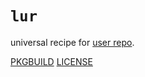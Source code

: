 # `lur`

universal recipe for [user repo](../themartiancompany/ur).

[PKGBUILD](PKGBUILD)
[LICENSE](COPYING)
